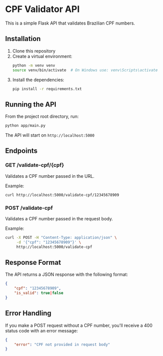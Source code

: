 # CPF Validator API

This is a simple Flask API that validates Brazilian CPF numbers.

## Installation

1. Clone this repository
2. Create a virtual environment:
   ```bash
   python -m venv venv
   source venv/bin/activate  # On Windows use: venv\Scripts\activate
   ```
3. Install the dependencies:
   ```bash
   pip install -r requirements.txt
   ```

## Running the API

From the project root directory, run:

```bash
python app/main.py
```

The API will start on `http://localhost:5000`

## Endpoints

### GET /validate-cpf/{cpf}

Validates a CPF number passed in the URL.

Example:
```bash
curl http://localhost:5000/validate-cpf/12345678909
```

### POST /validate-cpf

Validates a CPF number passed in the request body.

Example:
```bash
curl -X POST -H "Content-Type: application/json" \
     -d '{"cpf": "12345678909"}' \
     http://localhost:5000/validate-cpf
```

## Response Format

The API returns a JSON response with the following format:

```json
{
    "cpf": "12345678909",
    "is_valid": true|false
}
```

## Error Handling

If you make a POST request without a CPF number, you'll receive a 400 status code with an error message:

```json
{
    "error": "CPF not provided in request body"
}
```